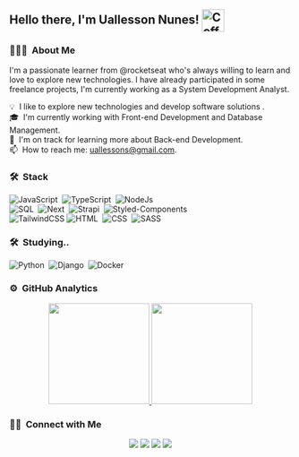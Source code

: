 ## Hello there, I'm Uallesson Nunes! <img alt="Coffe" height="40" width="40" src="https://media.giphy.com/media/L4ZI0w4waQ2vSkMgU9/giphy.gif" align="center"/>

### 👨🏻‍💻 &nbsp;About Me

I'm a passionate learner from @rocketseat who's always willing to learn and love to explore new technologies. I have already participated in some freelance projects, I'm currently working as a System Development Analyst.

💡 &nbsp;I like to explore new technologies and develop software solutions .\
🎓 &nbsp;I'm currently working with Front-end Development and Database Management.\
🌱 &nbsp;I'm on track for learning more about Back-end Development.\
📫 &nbsp;How to reach me: uallessons@gmail.com.



### 🛠 &nbsp;Stack

![JavaScript](https://img.shields.io/badge/-JavaScript-05122A?style=flat&logo=javascript)&nbsp;
![TypeScript](https://img.shields.io/badge/-TypeScript-05122A?style=flat&logo=typescript)&nbsp;
![NodeJs](https://img.shields.io/badge/-Nodejs-BDC3C7?style=flat&logo=Node.js)&nbsp;\
![SQL](https://img.shields.io/badge/-SQL-CC2927?style=plastic&logo=microsoftsqlserver)&nbsp;
![Next](https://img.shields.io/badge/-Next-000000?style=plastic&logo=next.js)&nbsp;
![Strapi](https://img.shields.io/badge/-Strapi-008CDD?style=flat&logo=strapi)&nbsp;
![Styled-Components](https://img.shields.io/badge/-Styled-8E1C04?style=flat&logo=styled-components)&nbsp;\
![TailwindCSS](https://img.shields.io/badge/-TailwindCSS-purple?style=plastic&logo=tailwindcss)
![HTML](https://img.shields.io/badge/-HTML-05122A?style=flat&logo=HTML5)&nbsp;
![CSS](https://img.shields.io/badge/-CSS-05122A?style=flat&logo=CSS3&logoColor=1572B6)&nbsp;
![SASS](https://img.shields.io/badge/-SASS-DE00A5?style=flat&logo=SASS&logoColor=1572B6)&nbsp;

### 🛠 &nbsp;Studying..

![Python](https://img.shields.io/badge/-Python-2e2b24?style=flat&logo=python)&nbsp;
![Django](https://img.shields.io/badge/-Django-2e2b24?style=flat&logo=django)&nbsp;
![Docker](https://img.shields.io/badge/-Docker-blue?style=plastic&logo=docker)&nbsp;

### ⚙️ &nbsp;GitHub Analytics

<p align="center">
<a href="https://github.com/Uallessonivo">
  <img height="180em" src="https://github-readme-stats-eight-theta.vercel.app/api?username=Uallessonivo&show_icons=true&theme=algolia&include_all_commits=true&count_private=true"/>
  <img height="180em" src="https://github-readme-stats-eight-theta.vercel.app/api/top-langs/?username=Uallessonivo&layout=compact&langs_count=8&theme=algolia"/>
</a>
</p>

### 🤝🏻 &nbsp;Connect with Me

<p align="center">
<a href="https://uallesson.vercel.app"><img src="https://img.shields.io/badge/-Portfolio-3423A6?style=flat&logo=Google-Chrome&logoColor=white"/></a>
<a href="https://www.linkedin.com/in/uallesson-nunes-ivo/"><img src="https://img.shields.io/badge/-Uallesson%20Nunes%20Ivo-0077B5?style=flat&logo=Linkedin&logoColor=white"/></a>
<a href="mailto: uallessons@gmail.com"><img src="https://img.shields.io/badge/-uallessons@gmail-D14836?style=flat&logo=Gmail&logoColor=white"/></a>
<a href="https://instagram.com/uallesson_ivo"><img src="https://img.shields.io/badge/-@uallesson_ivo-E4405F?style=flat&logo=Instagram&logoColor=white"/></a>
</p>
